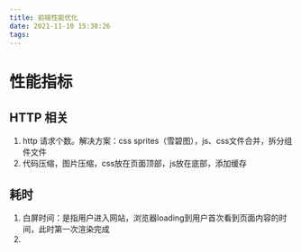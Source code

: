 ```yaml
---
title: 前端性能优化
date: 2021-11-10 15:38:26
tags:
---
```


# 性能指标

## HTTP 相关
<!-- more -->

1. http 请求个数。解决方案：css sprites（雪碧图），js、css文件合并，拆分组件文件
2. 代码压缩，图片压缩，css放在页面顶部，js放在底部，添加缓存

## 耗时

1. 白屏时间：是指用户进入网站，浏览器loading到用户首次看到页面内容的时间，此时第一次渲染完成
2. 
